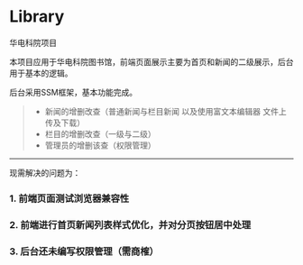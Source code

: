 # Library
华电科院项目

本项目应用于华电科院图书馆，前端页面展示主要为首页和新闻的二级展示，后台用于基本的逻辑。

后台采用SSM框架，基本功能完成。

> * 新闻的增删改查（普通新闻与栏目新闻 以及使用富文本编辑器 文件上传及下载）
> * 栏目的增删改查（一级与二级）
> * 管理员的增删该查（权限管理）
-------
现需解决的问题为：
### 1. 前端页面测试浏览器兼容性
### 2. 前端进行首页新闻列表样式优化，并对分页按钮居中处理
### 3. 后台还未编写权限管理（需商榷）
